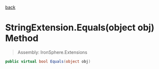﻿

[back](/IronSphere.Extensions/types/StringExtension)

# StringExtension.Equals(object obj) Method

> Assembly: IronSphere.Extensions

```csharp
public virtual bool Equals(object obj)
```



 